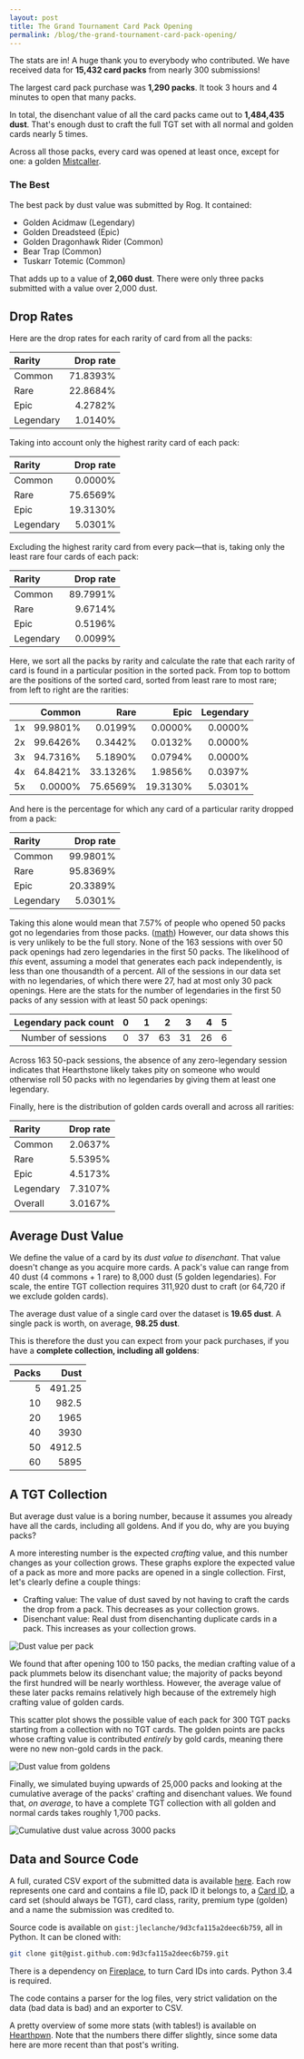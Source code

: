 ```yaml
---
layout: post
title: The Grand Tournament Card Pack Opening
permalink: /blog/the-grand-tournament-card-pack-opening/
---
```


The stats are in! A huge thank you to everybody who contributed. We have received data for **15,432 card packs** from nearly 300 submissions!

The largest card pack purchase was **1,290 packs**. It took 3 hours and 4 minutes to open that many packs.

In total, the disenchant value of all the card packs came out to **1,484,435 dust**.
That's enough dust to craft the full TGT set with all normal and golden cards nearly 5 times.

Across all those packs, every card was opened at least once, except for one:  a golden [Mistcaller](http://hearthstone.gamepedia.com/The_Mistcaller).


### The Best

The best pack by dust value was submitted by Rog. It contained:

 * Golden Acidmaw (Legendary)
 * Golden Dreadsteed (Epic)
 * Golden Dragonhawk Rider (Common)
 * Bear Trap (Common)
 * Tuskarr Totemic (Common)

That adds up to a value of **2,060 dust**. There were only three packs submitted with a value over 2,000 dust.

## Drop Rates

Here are the drop rates for each rarity of card from all the packs:

| Rarity    | Drop rate |
|:----------|----------:|
| Common    |  71.8393% |
| Rare      |  22.8684% |
| Epic      |   4.2782% |
| Legendary |   1.0140% |

Taking into account only the highest rarity card of each pack:

| Rarity    | Drop rate |
|:----------|----------:|
| Common    |   0.0000% |
| Rare      |  75.6569% |
| Epic      |  19.3130% |
| Legendary |   5.0301% |

Excluding the highest rarity card from every pack—that is, taking only the least rare four cards of each pack:

| Rarity    | Drop rate |
|:----------|----------:|
| Common    |  89.7991% |
| Rare      |   9.6714% |
| Epic      |   0.5196% |
| Legendary |   0.0099% |

Here, we sort all the packs by rarity and calculate the rate that each rarity of card is found in a particular position in the sorted pack. From top to bottom are the positions of the sorted card, sorted from least rare to most rare; from left to right are the rarities:

|    | Common   | Rare     | Epic     | Legendary |
|:---|---------:|---------:|---------:|----------:|
| 1x | 99.9801% |  0.0199% |  0.0000% |   0.0000% |
| 2x | 99.6426% |  0.3442% |  0.0132% |   0.0000% |
| 3x | 94.7316% |  5.1890% |  0.0794% |   0.0000% |
| 4x | 64.8421% | 33.1326% |  1.9856% |   0.0397% |
| 5x |  0.0000% | 75.6569% | 19.3130% |   5.0301% |

And here is the percentage for which any card of a particular rarity dropped from a pack:

| Rarity    | Drop rate |
|:----------|----------:|
| Common    |  99.9801% |
| Rare      |  95.8369% |
| Epic      |  20.3389% |
| Legendary |   5.0301% |

Taking this alone would mean that 7.57% of people who opened 50 packs got no legendaries from those packs. ([math](http://www.wolframalpha.com/input/?i=%281+-+5.0301%25%29^50+in+percent))
However, our data shows this is very unlikely to be the full story.  None of the 163 sessions with over 50 pack openings had zero legendaries in the first 50 packs.
The likelihood of *this* event, assuming a model that generates each pack independently, is less than one thousandth of a percent.
All of the sessions in our data set with no legendaries, of which there were 27, had at most only 30 pack openings.
Here are the stats for the number of legendaries in the first 50 packs of any session with at least 50 pack openings:

| Legendary pack count |  0 |  1 |  2 |  3 |  4 |  5 |
|:--------------------:|---:|---:|---:|---:|---:|---:|
| Number of sessions   |  0 | 37 | 63 | 31 | 26 |  6 |

Across 163 50-pack sessions, the absence of any zero-legendary session indicates that Hearthstone likely takes pity on someone who would otherwise roll 50 packs with no legendaries by giving them at least one legendary.

Finally, here is the distribution of golden cards overall and across all rarities:

| Rarity    | Drop rate |
|:----------|----------:|
| Common    |   2.0637% |
| Rare      |   5.5395% |
| Epic      |   4.5173% |
| Legendary |   7.3107% |
| Overall   |   3.0167% |


## Average Dust Value

We define the value of a card by its *dust value to disenchant*. That value doesn't change as you acquire more cards.
A pack's value can range from 40 dust (4 commons + 1 rare) to 8,000 dust (5 golden legendaries).
For scale, the entire TGT collection requires 311,920 dust to craft (or 64,720 if we exclude golden cards).

The average dust value of a single card over the dataset is **19.65 dust**.
A single pack is worth, on average, **98.25 dust**.

This is therefore the dust you can expect from your pack purchases, if you have a **complete collection, including all goldens**:

| Packs | Dust    |
|------:|--------:|
| 5     |  491.25 |
| 10    |  982.5  |
| 20    |  1965   |
| 40    |  3930   |
| 50    |  4912.5 |
| 60    |  5895   |


## A TGT Collection

But average dust value is a boring number, because it assumes you already have all the cards, including all goldens. And if you do, why are you buying packs?

A more interesting number is the expected *crafting* value, and this number changes as your collection grows.
These graphs explore the expected value of a pack as more and more packs are opened in a single collection.  First, let's clearly define a couple things:

* Crafting value:  The value of dust saved by not having to craft the cards the drop from a pack.  This decreases as your collection grows.
* Disenchant value:  Real dust from disenchanting duplicate cards in a pack.  This increases as your collection grows.

![Dust value per pack](/media/tgt-packs-dust-avg-graph.png)

We found that after opening 100 to 150 packs, the median crafting value of a pack plummets below its disenchant value; the majority of packs beyond the first hundred will be nearly worthless.
However, the average value of these later packs remains relatively high because of the extremely high crafting value of golden cards.

This scatter plot shows the possible value of each pack for 300 TGT packs starting from a collection with no TGT cards.
The golden points are packs whose crafting value is contributed *entirely* by gold cards, meaning there were no new non-gold cards in the pack.

![Dust value from goldens](/media/tgt-packs-scatter-crafting-values.png)

Finally, we simulated buying upwards of 25,000 packs and looking at the cumulative average of the packs' crafting and disenchant values.
We found that, *on average*, to have a complete TGT collection with all golden and normal cards takes roughly 1,700 packs.

![Cumulative dust value across 3000 packs](/media/tgt-packs-cumulative-craft-disenchant-values.png)


## Data and Source Code

A full, curated CSV export of the submitted data is available [here](https://gist.githubusercontent.com/jleclanche/9d3cfa115a2deec6b759/raw/master/export.csv).
Each row represents one card and contains a file ID, pack ID it belongs to, a [Card ID](https://github.com/jleclanche/fireplace/wiki/Card-IDs),
a card set (should always be TGT), card class, rarity, premium type (golden) and a name the submission was credited to.

Source code is available on `gist:jleclanche/9d3cfa115a2deec6b759`, all in Python. It can be cloned with:

```sh
git clone git@gist.github.com:9d3cfa115a2deec6b759.git
```

There is a dependency on [Fireplace](https://github.com/jleclanche/fireplace), to turn Card IDs into cards. Python 3.4 is required.

The code contains a parser for the log files, very strict validation on the data (bad data is bad) and an exporter to CSV.

A pretty overview of some more stats (with tables!) is available on [Hearthpwn](http://www.hearthpwn.com/news/1020-power-core-card-back-at-blizzcon-eu-finals-tgt).
Note that the numbers there differ slightly, since some data here are more recent than that post's writing.
